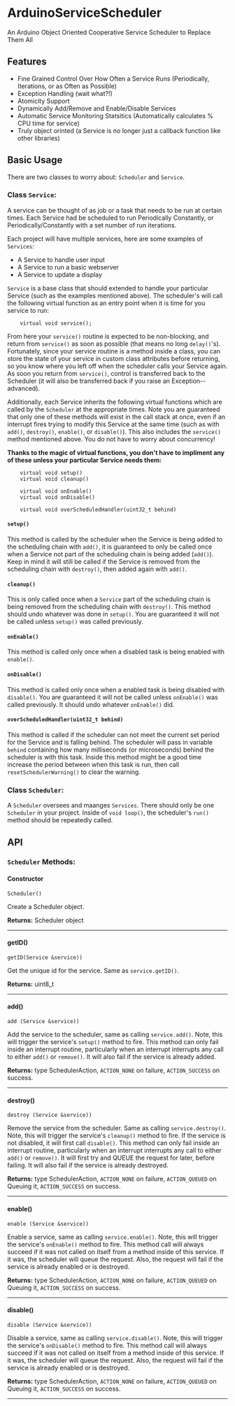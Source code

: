 # ArduinoServiceScheduler
An Arduino Object Oriented Cooperative Service Scheduler to Replace Them All

## Features
- Fine Grained Control Over How Often a Service Runs (Periodically, Iterations, or as Often as Possible)
- Exception Handling (wait what?!)
- Atomicity Support
- Dynamically Add/Remove and Enable/Disable Services
- Automatic Service Monitoring Statsitics (Automatically calculates % CPU time for service)
- Truly object orinted (a Service is no longer just a callback function like other libraries)

## Basic Usage
There are two classes to worry about: `Scheduler` and `Service`.

### Class `Service`:
A service can be thought of as job or a task that needs to be run at certain times. Each Service had be scheduled to run Periodically
Constantly, or Periodically/Constantly with a set number of run iterations.

Each project will have multiple services, here are some examples of `Services`:
  - A Service to handle user input
  - A Service to run a basic webserver
  - A Service to update a display
  
`Service` is a base class that should extended to handle your particular Service (such as the examples mentioned above). The scheduler's will call the following virtual function as an entry point when it is time for you service to run:
```
    virtual void service();
```
From here your `service()` routine is expected to be non-blocking, and return from `service()` as soon as possible (that means no long `delay()`'s). Fortunately, since your service routine is a method inside a class, you can store the state of your service in custom class attributes before returning, so you know where you left off when the scheduler calls your Service again. As soon you return from `service()`, control is transferred back to the Scheduler (it will also be transferred back if you raise an Exception--advanced).

Additionally, each Service inherits the following virtual functions which are called by the `Scheduler` at the appropriate times. Note you are guaranteed that only one of these methods will exist in the call stack at once, even if an interrupt fires trying to modify this Service at the same time (such as with `add()`, `destroy()`, `enable()`, or `disable()`). This also includes the `service()` method mentioned above. You do not have to worry about concurrency!

**Thanks to the magic of virtual functions, you don't have to impliment any of these unless your particular Service needs them:**
```
    virtual void setup()
    virtual void cleanup()
    
    virtual void onEnable()
    virtual void onDisable()
    
    virtual void overScheduledHandler(uint32_t behind)
```

#### `setup()`
This method is called by the scheduler when the Service is being added to the scheduling chain with `add()`, it is guaranteed to only be called once when a Service not part of the scheduling chain is being added (`add()`). Keep in mind it will still be called if the Service is removed from the scheduling chain with `destroy()`, then added again with `add()`. 

#### `cleanup()`
This is only called once when a `Service` part of the scheduling chain is being removed from the scheduling chain with `destroy()`. This method should undo whatever was done in `setup()`. You are guaranteed it will not be called unless `setup()` was called previously.

#### `onEnable()`
This method is called only once when a disabled task is being enabled with `enable()`. 

#### `onDisable()`
This method is called only once when a enabled task is being disabled with `disable()`. You are guaranteed it will not be called unless `onEnable()` was called previously. It should undo whatever `onEnable()` did.

#### `overScheduledHandler(uint32_t behind)`
This method is called if the scheduler can not meet the current set period for the Service and is falling behind. The scheduler will pass in variable `behind` containing how many milliseconds (or microseconds) behind the scheduler is with this task. Inside this method might be a good time increase the period between when this task is run, then call `resetSchedulerWarning()` to clear the warning.


### Class `Scheduler`:
A `Scheduler` oversees and maanges `Services`. There should only be one `Scheduler` in your project. Inside of `void loop()`, the scheduler's `run()` method should be repeatedly called.

## API
### `Scheduler` Methods:



#### Constructor
```
Scheduler()
```
Create a Scheduler object.

**Returns:** Scheduler object
___

#### getID()
```
getID(Service &service))
```
Get the unique id for the service. Same as `service.getID()`.

**Returns:** uint8_t
___
#### add()
```
add (Service &service))
```
Add the service to the scheduler, same as calling `service.add()`. Note, this will trigger the service's `setup()` method to fire. This method can only fail inside an interrupt routine, particularly when an interrupt interrupts any call to either `add()` or `remove()`. It will also fail if the service is already added.

**Returns:** type SchedulerAction, `ACTION_NONE` on failure, `ACTION_SUCCESS` on success.
___

#### destroy()
```
destroy (Service &service))
```
Remove the service from the scheduler. Same as calling `service.destroy()`. Note, this will trigger the service's `cleanup()` method to fire. If the service is not disabled, it will first call `disable()`. This method can only fail inside an interrupt routine, particularly when an interrupt interrupts any call to either `add()` or `remove()`. It will first try and QUEUE the request for later, before failing. It will also fail if the service is already destroyed. 

**Returns:** type SchedulerAction, `ACTION_NONE` on failure, `ACTION_QUEUED` on Queuing it, `ACTION_SUCCESS` on success.
___

#### enable()
```
enable (Service &service))
```
Enable a service, same as calling `service.enable()`. Note, this will trigger the service's `onEnable()` method to fire. This method call will always succeed if it was not called on itself from a method inside of this service. If it was, the scheduler will queue the request. Also, the request will fail if the service is already enabled or is destroyed.

**Returns:** type SchedulerAction, `ACTION_NONE` on failure, `ACTION_QUEUED` on Queuing it, `ACTION_SUCCESS` on success.
___

#### disable()
```
disable (Service &service))
```
Disable a service, same as calling `service.disable()`. Note, this will trigger the service's `onDisable()` method to fire. This method call will always succeed if it was not called on itself from a method inside of this service. If it was, the scheduler will queue the request. Also, the request will fail if the service is already enabled or is destroyed.

**Returns:** type SchedulerAction, `ACTION_NONE` on failure, `ACTION_QUEUED` on Queuing it, `ACTION_SUCCESS` on success.
___
